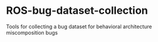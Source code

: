 # ROS-bug-dataset-collection
Tools for collecting a bug dataset for behavioral architecture miscomposition bugs
